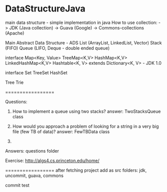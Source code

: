 DataStructureJava
=================

main data structure - simple implementation in java
How to use collection:
-> JDK (Java collection)
-> Guava (Google)
-> Commons-collections (Apache)

Main Abstract Data Structure - ADS
List (ArrayList, LinkedList, Vector)
Stack (FIFO)
Queue (LIFO, Deque - double ended queue)

interface Map<Key, Value>
TreeMap<K,V>
HashMap<K,V>
LinkedHashMap<K,V>
Hashtable<K, V> extends Dictionary<K, V> - JDK 1.0

interface Set
TreeSet<E>
HashSet<E>

Tree
Trie

=================

Questions:

1. How to implement a queue using two stacks?
answer: TwoStacksQueue class

2. How would you approach a problem of looking for a string in a very big file (few TB of data)?
answer: FewTBData class

3. 



Answers:
 questions folder

Exercise:
http://algs4.cs.princeton.edu/home/


=================
after fetching  project 
add as src folders:  jdk, uncommit, guava, commons

commit test
